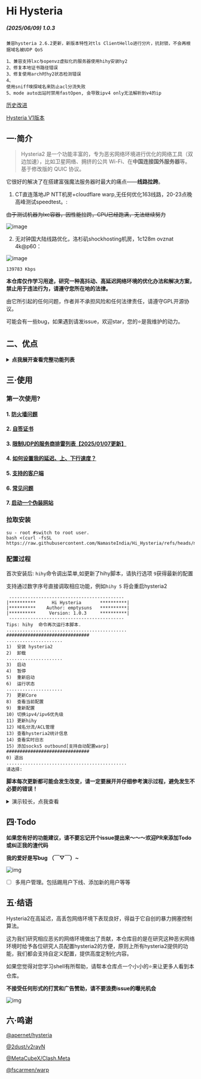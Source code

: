 # Hi Hysteria
##### (2025/06/09) 1.0.3

```
兼容hysteria 2.6.2更新，新版本特性对tls ClientHello进行分片，抗封锁，不会再根据域名被UDP QoS

1、兼容支持lxc与openvz虚拟化的服务器使用hihy安装hy2
2、修复本地证书路径错误
3、修复使用arch时hy2状态检测错误
4、
使用sniff嗅探域名来防止acl分流失败
5、mode auto出站时禁用fastOpen, 会导致ipv4 only无法解析到v4的ip
```

[历史改进](md/log.md)

[Hysteria V1版本](https://github.com/emptysuns/Hi_Hysteria/tree/v1)

## 一·简介

> Hysteria2 是一个功能丰富的，专为恶劣网络环境进行优化的网络工具（双边加速），比如卫星网络、拥挤的公共 Wi-Fi、在**中国连接国外服务器**等。 基于修改版的 QUIC 协议。
> 
它很好的解决了在搭建富强魔法服务器时最大的痛点——**线路拉跨**。

1. CT直连落地JP NTT机房+cloudflare warp,无任何优化163线路，20-23点晚高峰测试speedtest。:

~~由于测试机器为lxc容器，因性能拉跨，CPU已经跑满，无法继续努力~~

![image](imgs/speed.png)

2. 无对钟国大陆线路优化，洛杉矶shockhosting机房，1c128m ovznat 4k@p60：

![image](imgs/yt.jpg)

```
139783 Kbps
```

**本仓库仅作学习用途，研究一种高抖动、高延迟网络环境的优化办法和解决方案，禁止用于违法行为，请遵守您所在地的法律。**

由它所引起的任何问题，作者并不承担风险和任何法律责任，请遵守GPL开源协议。

可能会有一些bug，如果遇到请发issue，欢迎star，您的⭐是我维护的动力。


## 二、优点

<details>
<summary><b>点我展开查看完整功能列表</b></summary>

* 支持hysteria2提供的三种masquerade伪装模式，并提供高度自定义伪装内容
* 提供四种证书导入方式：
  * ACME HTTP挑战
  * ACME DNS
  * 自签任意域名证书
  * 本地证书
* 支持在ssh终端查看hysteria2 server统计信息：
  * 用户流量统计
  * 在线设备数量
  * 当前活跃的连接等信息
* 提供仅通过ACL实现的分流域名规则，以及屏蔽相应域名的请求
* 支持当前市面上所有主流的操作系统与架构：
  * 操作系统：Arch、Alpine、RHEL、Centos、AlamaLinux、Debian、Ubuntu、Rocky Linux等
  * 架构：x86_64、i386|i686、aarch64|arm64、armv7、s390x、ppc64le
* 支持对hy2分享链接生成二维码输出到终端，减少繁琐的复制粘贴过程
* 支持生成hysteria2 original client配置文件，保留最全的客户端参数
* 使用高优先级启动hysteria2进程，保持速度优先
* 端口跳跃与hysteria2的守护进程使用自启脚本管理，提供更强的拓展性与兼容性
* 保留提供hysteria v1的安装脚本，供用户选择
* 计算BDP（带宽延迟积）来调整quic参数，适应多种多样的需求场景
* 支持添加socks5出站，包括自动添加warp出站功能
* 支持lxc、openvz、kvm等现在的所有主流的虚拟化方式
* 更新及时，hysteria2更新后24h内完成适配

</details>

## 三·使用

### 第一次使用?

#### 1. [防火墙问题](md/firewall.md)

#### 2. [自签证书](md/certificate.md)

#### 3. [限制UDP的服务商排雷列表【2025/01/07更新】](md/blacklist.md)

#### 4. [如何设置我的延迟、上、下行速度？](md/speed.md)

#### 5. [支持的客户端](md/client.md)

#### 6. [常见问题](md/issues.md)

#### 7. [启动一个伪装网站](md/masquerade.md)

### 拉取安装

```
su - root #switch to root user.
bash <(curl -fsSL https://raw.githubusercontent.com/NamasteIndia/Hi_Hysteria/refs/heads/main/server/install.sh)
```

### 配置过程

首次安装后: `hihy`命令调出菜单,如更新了hihy脚本，请执行选项 `9`获得最新的配置

支持通过数字序号直接调取相应功能，例如`hihy 5` 将会重启hysteria2

```
 -------------------------------------------
|**********      Hi Hysteria       **********|
|**********    Author: emptysuns   **********|
|**********     Version: 1.0.3     **********|
 -------------------------------------------
Tips: hihy  命令再次运行本脚本.
............................................. 
############################### 
..................... 
1)  安装 hysteria2 
2)  卸载 
..................... 
3)  启动 
4)  暂停 
5)  重新启动 
6)  运行状态 
..................... 
7)  更新Core 
8)  查看当前配置 
9)  重新配置 
10) 切换ipv4/ipv6优先级 
11) 更新hihy 
12) 域名分流/ACL管理 
13) 查看hysteria2统计信息 
14) 查看实时日志 
15) 添加socks5 outbound[支持自动配置warp] 
############################### 
0) 退出 
............................................. 
请选择:
```

**脚本每次更新都可能会发生改变，请一定要展开并仔细参考演示过程，避免发生不必要的错误！**

<details>
  <summary>演示较长，点我查看</summary>
<pre><blockcode> 

(1/11)请选择证书申请方式:

1、使用ACME申请(推荐,需打开tcp 80/443)
2、使用本地证书文件
3、自签证书
4、dns验证

输入序号:
3
请输入自签证书的域名(默认:apple.com): 
pornhub.a.com     
->自签证书域名为:pornhub.a.com 

判断客户端连接所使用的地址是否正确?公网ip:1.2.3.4
请选择:

1、正确(默认)
2、不正确,手动输入ip

输入序号:
1


->您已选择自签pornhub.a.com证书加密.公网ip:1.2.3.4



(2/11)请输入你想要开启的端口,此端口是server端口,推荐443.(默认随机10000-65535) 
并没有证据表明非udp/443的端口会被阻断,它仅仅是可能有更好的伪装一种措施,如果你使用端口跳跃的话，这里建议使用随机端口 
   

->使用随机端口:udp/43956 


->(3/11)是否使用端口跳跃(Port Hopping),推荐使用 
Tip: 长时间单端口 UDP 连接容易被运营商封锁/QoS/断流,启动此功能可以有效避免此问题.
更加详细介绍请参考: https://v2.hysteria.network/zh/docs/advanced/Port-Hopping/

选择是否启用:

1、启用(默认)
2、跳过

输入序号:


->您选择启用端口跳跃/多端口(Port Hopping)功能 
端口跳跃/多端口(Port Hopping)功能需要占用多个端口,请保证这些端口没有监听其他服务
Tip: 端口选择数量不宜过多,推荐1000个左右,范围1-65535,建议选择连续的端口范围.

请输入起始端口(默认47000): 
31000

->起始端口:31000 

请输入结束端口(默认48000): 
32000

->结束端口:32000 


->您选择的端口跳跃/多端口(Port Hopping)参数为: 31000:32000 

(4/11)请输入您到此服务器的平均延迟,关系到转发速度(默认200,单位:ms): 
280

->延迟:280 ms


期望速度,这是客户端的峰值速度,服务端默认不受限。Tips:脚本会自动*1.10做冗余，您期望过低或者过高会影响转发效率,请如实填写! 
(5/11)请输入客户端期望的下行速度:(默认50,单位:mbps): 
250

->客户端下行速度：250 mbps

(6/11)请输入客户端期望的上行速度(默认10,单位:mbps):
30

->客户端上行速度：30 mbps

(7/11)请输入认证口令(默认随机生成UUID作为密码,建议使用强密码): 


->认证口令:5a399adf-e12b-450b-8c39-ef11cc566179 

Tips: 如果使用obfs混淆,抗封锁能力更强,能被识别为未知udp流量。
但是会增加cpu负载导致峰值速度下降,如果您追求性能且未被针对封锁建议不使用
(8/11)是否使用salamander进行流量混淆:

1、不使用(推荐)
2、使用

输入序号:


->您将不使用混淆

(9/11)请选择伪装类型:

1、string(默认、返回一个固定的字符串)
2、proxy(作为一个反向代理，从另一个网站提供内容。)
3、file(作为一个静态文件服务器，从一个目录提供内容。目录内必须含有index.html)

输入序号:
2
请输入伪装代理地址(默认:https://www.helloworld.org): 
反代该网址但不会替换网页内域名
https://github.com

->伪装代理地址:https://github.com 

(10/11)是否同时监听tcp/43956端口来增强伪装行为(做戏做全套): 
通常网站支持 HTTP/3 的只是将其作为一个升级选项 
监听一个tcp端口来提供伪装内容,使伪装更加自然,如果不启用此选项,浏览器将在不启用H3功能下访问不了伪装内容
请选择:

1、启用(默认)
2、跳过

输入序号:


->您选择同时监听tcp/43956端口

(11/11)请输入客户端名称备注(默认使用域名或IP区分,例如输入test,则名称为Hys-test): 
test

配置录入完成!
 
执行配置... 
开始生成自签名证书...
 
生成 CA 私钥... 
Generating RSA private key, 2048 bit long modulus (2 primes)
生成 CA 证书... 
Can't load /root/.rnd into RNG
281012468479616:error:2406F079:random number generator:RAND_load_file:Cannot open file:../crypto/rand/randfile.c:88:Filename=/root/.rnd
生成服务器私钥和 CSR... 
Can't load /root/.rnd into RNG
280948454311552:error:2406F079:random number generator:RAND_load_file:Cannot open file:../crypto/rand/randfile.c:88:Filename=/root/.rnd
Generating a RSA private key
writing new private key to '/etc/hihy/cert/pornhub.a.com.key'
使用 CA 签署服务器证书... 
Signature ok
subject=C = CN, ST = GuangDong, L = ShenZhen, O = PonyMa, OU = Tecent, emailAddress = no-reply@qq.com, CN = pornhub.a.com
Getting CA Private Key
清理临时文件... 
移动 CA 证书到结果目录... 
证书生成成功！
 
net.core.rmem_max = 77000000
net.core.wmem_max = 77000000
net.ipv4.ip_forward = 1
net.ipv6.conf.all.forwarding = 1

Test config...

Test success! 
Port Hopping NAT 规则已添加并持久化。 
IPTABLES OPEN: udp/43956 
run-parts: executing /usr/share/netfilter-persistent/plugins.d/15-ip4tables save
run-parts: executing /usr/share/netfilter-persistent/plugins.d/25-ip6tables save
IPTABLES OPEN: tcp/43956 
run-parts: executing /usr/share/netfilter-persistent/plugins.d/15-ip4tables save
run-parts: executing /usr/share/netfilter-persistent/plugins.d/25-ip6tables save
Generating config... 
install.sh: line 305: 21873 Terminated              /etc/hihy/bin/appS -c ${yaml_file} server > ./hihy_debug.info 2>&1
安装成功,请查看下方配置详细信息 
Starting hihy...
启动成功! 

━━━━━━━━━━━━━━━━━━━━━━━━━━━━━━━━━━━━━━━━
📝 生成客户端配置文件...

✨ 配置信息如下:

📌 当前hysteria2 server版本: app/v2.6.0 
━━━━━━━━━━━━━━━━━━━━━━━━━━━━━━━━━━━━━━━━

⚠️  安全提示:
🔒 您使用自签证书,需要:
   1. 自行修改浏览器信任证书
   2. 设置hosts使IP指向该域名

🌐 1、伪装地址: https://1.2.3.48:43956  

🔗 2、[v2rayN-Windows/v2rayN-Andriod/nekobox/passwall/Shadowrocket]分享链接:
 
hy2://5a399adf-e12b-450b-8c39-ef11cc566179@1.2.3.48:43956/?mport=31000-32000&insecure=1&sni=pornhub.a.com#Hy2-test 


█ ▄▄▄▄▄ █▀▀▄▄▄██  █ ▀▀▄▄▄ █▄▀▀█▄▄▄█ ▄▄▄▄▄ █

QR code generated successfully. 

📄 3、[推荐] [Nekoray/V2rayN/NekoBoxforAndroid]原生配置文件,更新最快、参数最全、效果最好。文件地址: ./Hy2-test-v2rayN.yaml  
↓↓↓↓↓↓↓↓↓↓↓↓↓↓↓↓↓↓↓COPY↓↓↓↓↓↓↓↓↓↓↓↓↓↓↓↓↓↓↓ 
server: hysteria2://5a399adf-e12b-450b-8c39-ef11cc566179@1.2.3.48:43956,31000-32000/
tls:
  sni: pornhub.a.com
  insecure: true
transport:
  type: udp
  udp:
    hopInterval: 120s
quic:
  initStreamReceiveWindow: 15400000
  initConnReceiveWindow: 38500000
  maxConnReceiveWindow: 77000000
  maxStreamReceiveWindow: 30800000
  keepAlivePeriod: 60s
bandwidth:
  download: 250mbps
  upload: 30mbps
fastOpen: true
socks5:
  listen: 127.0.0.1:20808
↑↑↑↑↑↑↑↑↑↑↑↑↑↑↑↑↑↑↑COPY↑↑↑↑↑↑↑↑↑↑↑↑↑↑↑↑↑↑↑ 

📱 4、[Clash.Mini/ClashX.Meta/Clash.Meta for Android/Clash.verge/openclash] ClashMeta配置文件地址: ./Hy2-test-ClashMeta.yaml  

✅ 配置生成完成!
━━━━━━━━━━━━━━━━━━━━━━━━━━━━━━━━━━━━━━━━

配置修改成功 
root@localhost:/opt/test# hihy 14
-> 14) 查看实时日志 
2025-01-07T14:53:16Z    INFO    server mode
2025-01-07T14:53:16Z    INFO    traffic stats server up and running     {"listen": "127.0.0.1:19215"}
2025-01-07T14:53:16Z    INFO    masquerade HTTPS server up and running  {"listen": ":43956"}
2025-01-07T14:53:16Z    INFO    server up and running   {"listen": ":43956"}
^C
root@localhost:/opt/test# hihy 13
-> 13) 查看hysteria统计信息 
=========== Hysteria 服务器状态 ===========
【流量统计】 

【在线用户】 

【活动连接】 
当前没有活动连接

</blockcode></pre>

</details>

## 四·Todo

**如果您有好的功能建议，请不要忘记开个issue提出来～～～欢迎PR来添加Todo或纠正我的渣代码**

**我的爱好是写bug （￣▽￣）~**

![img](imgs/gugugu.gif)

* [ ] 多用户管理。包括踢用户下线、添加新的用户等等

## 五·结语

Hysteria2在高延迟，高丢包网络环境下表现良好，得益于它自创的暴力拥塞控制算法。

这为我们研究相应恶劣的网络环境做出了贡献，本仓库目的是在研究这种恶劣网络环境时给予各位研究人员配置hysteria2的方便，原则上所有hysteria2提供的功能，我们都会支持自定义配置，提供高度定制化内容。

如果您觉得对您学习shell有所帮助，请帮本仓库点一个小小的⭐来让更多人看到本仓库。

**不接受任何形式的打赏和广告赞助，请不要浪费issue的曝光机会**

![img](./imgs/stickerpack.png)

## 六·鸣谢

[@apernet/hysteria](https://github.com/HyNetwork/hysteria)

[@2dust/v2rayN](https://github.com/2dust/v2rayN)

[@MetaCubeX/Clash.Meta](https://github.com/MetaCubeX/Clash.Meta)

[@fscarmen/warp](https://gitlab.com/fscarmen/warp)
